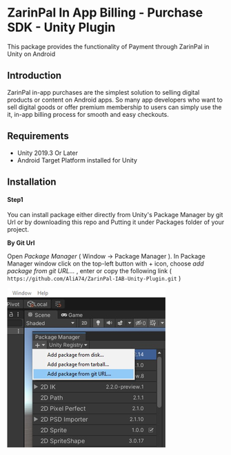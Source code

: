 # ZarinPal In App Billing - Purchase SDK - Unity Plugin

This package provides the functionality of Payment through ZarinPal in Unity on Android

## Introduction

ZarinPal in-app purchases are the simplest solution to selling digital products or content on Android apps. So many app developers who want to sell digital goods or offer premium membership to users can simply use the it, in-app billing process for smooth and easy checkouts.

## Requirements

- Unity 2019.3 Or Later
- Android Target Platform installed for Unity

## Installation

#### Step1

You can install package either directly from Unity's Package Manager by git Url or by downloading this repo and Putting it under Packages folder of your project.

**By Git Url**

Open *Package Manager* ( Window -> Package Manager ). In Package Manager window click on the top-left button with + icon, choose *add package from git URL...* , enter or copy the following link ( `https://github.com/AliA74/ZarinPal-IAB-Unity-Plugin.git` )

![Adding package in Package Manager using Git URL](.github~/tut_1.jpg "Adding package in Package Manager using Git URL")
